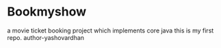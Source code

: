 # Bookmyshow
a movie ticket booking project which implements
core java this is my first repo.
author-yashovardhan
